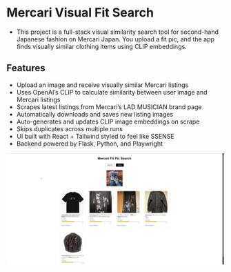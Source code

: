 # Mercari Visual Fit Search
- This project is a full-stack visual similarity search tool for second-hand Japanese fashion on Mercari Japan. You upload a fit pic, and the app finds visually similar clothing items using CLIP embeddings.

## Features
- Upload an image and receive visually similar Mercari listings
- Uses OpenAI’s CLIP to calculate similarity between user image and Mercari listings
- Scrapes latest listings from Mercari’s LAD MUSICIAN brand page
- Automatically downloads and saves new listing images
- Auto-generates and updates CLIP image embeddings on scrape
- Skips duplicates across multiple runs
- UI built with React + Tailwind styled to feel like SSENSE
- Backend powered by Flask, Python, and Playwright

![App Preview](./preview.png)
